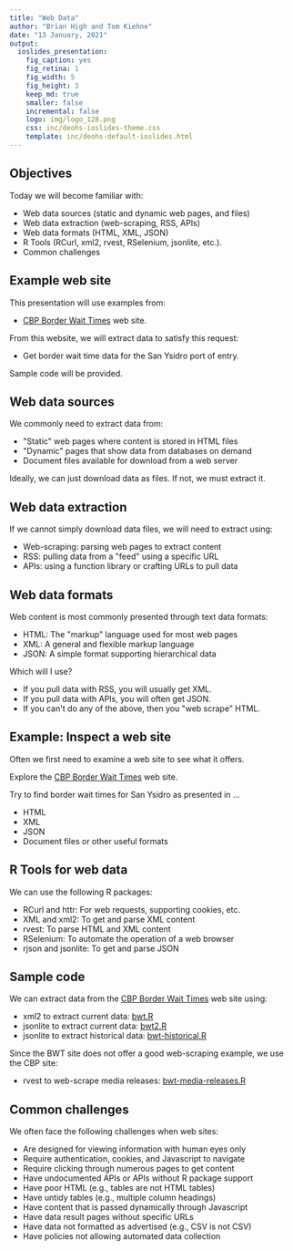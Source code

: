 ```yaml
---
title: "Web Data"
author: "Brian High and Tom Kiehne"
date: "13 January, 2021"
output:
  ioslides_presentation:
    fig_caption: yes
    fig_retina: 1
    fig_width: 5
    fig_height: 3
    keep_md: true
    smaller: false
    incremental: false
    logo: img/logo_128.png
    css: inc/deohs-ioslides-theme.css
    template: inc/deohs-default-ioslides.html
---
```




<!-- Note: Custom CSS changes title font and removes footer gradient. -->
<!-- Note: Custom HTML template replaces logo with banner on title page.-->

## Objectives

Today we will become familiar with:

- Web data sources (static and dynamic web pages, and files)
- Web data extraction (web-scraping, RSS, APIs)
- Web data formats (HTML, XML, JSON)
- R Tools (RCurl, xml2, rvest, RSelenium, jsonlite, etc.). 
- Common challenges

## Example web site

This presentation will use examples from:

- [CBP Border Wait Times](https://bwt.cbp.gov/) web site.

From this website, we will extract data to satisfy this request:

- Get border wait time data for the San Ysidro port of entry.

Sample code will be provided.

## Web data sources

We commonly need to extract data from:

- "Static" web pages where content is stored in HTML files
- "Dynamic" pages that show data from databases on demand
- Document files available for download from a web server

Ideally, we can just download data as files. If not, we must extract it.

## Web data extraction

If we cannot simply download data files, we will need to extract using:

- Web-scraping: parsing web pages to extract content
- RSS: pulling data from a "feed" using a specific URL
- APIs: using a function library or crafting URLs to pull data

## Web data formats

Web content is most commonly presented through text data formats: 

- HTML: The "markup" language used for most web pages
- XML: A general and flexible markup language
- JSON: A simple format supporting hierarchical data

Which will I use?

- If you pull data with RSS, you will usually get XML.
- If you pull data with APIs, you will often get JSON.
- If you can't do any of the above, then you "web scrape" HTML.

## Example: Inspect a web site

Often we first need to examine a web site to see what it offers.

Explore the [CBP Border Wait Times](https://bwt.cbp.gov/) web site. 

Try to find border wait times for San Ysidro as presented in ...

- HTML
- XML
- JSON
- Document files or other useful formats

## R Tools for web data

We can use the following R packages:

- RCurl and httr: For web requests, supporting cookies, etc.
- XML and xml2: To get and parse XML content
- rvest: To parse HTML and XML content
- RSelenium: To automate the operation of a web browser
- rjson and jsonlite: To get and parse JSON

## Sample code

We can extract data from the [CBP Border Wait Times](https://bwt.cbp.gov/) web site using:

- xml2 to extract current data: [bwt.R](R/bwt.R)
- jsonlite to extract current data: [bwt2.R](R/bwt2.R)
- jsonlite to extract historical data: [bwt-historical.R](R/bwt-historical.R)

Since the BWT site does not offer a good web-scraping example, we use the CBP site:

- rvest to web-scrape media releases: [bwt-media-releases.R](R/bwt-media-releases.R)

## Common challenges

We often face the following challenges when web sites:

- Are designed for viewing information with human eyes only
- Require authentication, cookies, and Javascript to navigate
- Require clicking through numerous pages to get content
- Have undocumented APIs or APIs without R package support
- Have poor HTML (e.g., tables are not HTML tables)
- Have untidy tables (e.g., multiple column headings)
- Have content that is passed dynamically through Javascript
- Have data result pages without specific URLs
- Have data not formatted as advertised (e.g., CSV is not CSV)
- Have policies not allowing automated data collection
